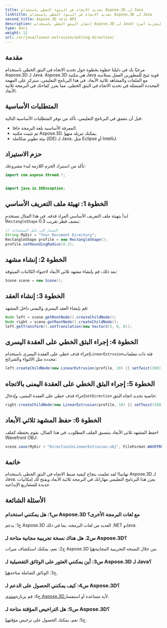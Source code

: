 ```yaml
---
title: تحديد الاتجاه في النتوء الخطي باستخدام Aspose.3D لـ Java
linktitle: تحديد الاتجاه في النتوء الخطي باستخدام Aspose.3D لـ Java
second_title: Aspose.3D جافا API
description: إتقان البثق الخطي باستخدام Aspose.3D لـ Java! اتبع دليلنا لبرمجة ثلاثية الأبعاد سلسة. قم بالتنزيل الآن لتجربة آسرة.
type: docs
weight: 12
url: /ar/java/linear-extrusion/setting-direction/
---
```

## مقدمة

مرحبًا بك في دليلنا خطوة بخطوة حول تحديد الاتجاه في البثق الخطي باستخدام Aspose.3D لـ Java. Aspose.3D هي مكتبة Java قوية تتيح للمطورين العمل بسلاسة مع الملفات والمشاهد ثلاثية الأبعاد. في هذا البرنامج التعليمي، سنركز على المهمة المحددة المتمثلة في تحديد الاتجاه في البثق الخطي، مما يعزز كفاءتك في البرمجة ثلاثية الأبعاد.

## المتطلبات الأساسية

قبل أن نتعمق في البرنامج التعليمي، تأكد من توفر المتطلبات الأساسية التالية:

- المعرفة الأساسية بلغة البرمجة جافا.
-  تم تثبيت مكتبة Aspose.3D. يمكنك تنزيله من[هنا](https://releases.aspose.com/3d/java/).
- بيئة تطوير متكاملة (IDE) لـ Java، مثل Eclipse أو IntelliJ.

## حزم الاستيراد

تأكد من استيراد الحزم اللازمة لبدء مشروعك:

```java
import com.aspose.threed.*;


import java.io.IOException;
```

## الخطوة 1: تهيئة ملف التعريف الأساسي

 ابدأ بتهيئة ملف التعريف الأساسي المراد قذفه. في هذا المثال نستخدم أ`RectangleShape` بنصف قطر تقريب 0.3:

```java
// المسار إلى دليل المستندات.
String MyDir = "Your Document Directory";
RectangleShape profile = new RectangleShape();
profile.setRoundingRadius(0.3);
```

## الخطوة 2: إنشاء مشهد

بعد ذلك، قم بإنشاء مشهد ثلاثي الأبعاد لاحتواء الكائنات المبثوقة:

```java
Scene scene = new Scene();
```

## الخطوة 3: إنشاء العقد

قم بإنشاء العقد اليسرى واليمنى داخل المشهد:

```java
Node left = scene.getRootNode().createChildNode();
Node right = scene.getRootNode().createChildNode();
left.getTransform().setTranslation(new Vector3(5, 0, 0));
```

## الخطوة 4: إجراء البثق الخطي على العقدة اليسرى

 إجراء قذف خطي على العقدة اليسرى باستخدام`LinearExtrusion`فئة ذات معلمات محددة مثل الالتواء والشرائح:

```java
left.createChildNode(new LinearExtrusion(profile, 10) {{ setTwist(360); setSlices(100); }});
```

## الخطوة 5: إجراء البثق الخطي على العقدة اليمنى بالاتجاه

 إجراء قذف خطي على العقدة اليمنى، وإدخال`setDirection` خاصية تحديد اتجاه البثق:

```java
right.createChildNode(new LinearExtrusion(profile, 10) {{ setTwist(360); setSlices(100); setDirection(new Vector3(0.3, 0.2, 1));}});
```

## الخطوة 6: حفظ المشهد ثلاثي الأبعاد

احفظ المشهد ثلاثي الأبعاد بتنسيق الملف المطلوب. في هذا المثال، نقوم بحفظه كملف Wavefront OBJ:

```java
scene.save(MyDir + "DirectionInLinearExtrusion.obj", FileFormat.WAVEFRONTOBJ);
```

## خاتمة

تهانينا! لقد تعلمت بنجاح كيفية ضبط الاتجاه في البثق الخطي باستخدام Aspose.3D لـ Java. يعزز هذا البرنامج التعليمي مهاراتك في البرمجة ثلاثية الأبعاد ويفتح لك إمكانيات جديدة للمشاريع الإبداعية.

## الأسئلة الشائعة

### س1: هل يمكنني استخدام Aspose.3D مع لغات البرمجة الأخرى؟

ج1: يدعم Aspose.3D العديد من لغات البرمجة، بما في ذلك .NET وJava.

### س2. هل هناك نسخة تجريبية مجانية متاحة لـ Aspose.3D؟

 ج2: نعم، يمكنك استكشاف ميزات Aspose.3D من خلال النسخة التجريبية المجانية[هنا](https://releases.aspose.com/).

### س3: أين يمكنني العثور على الوثائق التفصيلية لـ Aspose.3D لـ Java؟

 ج3: الوثائق الشاملة متاحة[هنا](https://reference.aspose.com/3d/java/).

### س4: كيف يمكنني الحصول على الدعم لـ Aspose.3D؟

 ج4: قم بزيارة[منتدى Aspose.3D](https://forum.aspose.com/c/3d/18)لأية مساعدة أو استفسار.

### س5: هل التراخيص المؤقتة متاحة لـ Aspose.3D؟

 ج5: نعم، يمكنك الحصول على ترخيص مؤقت[هنا](https://purchase.aspose.com/temporary-license/).